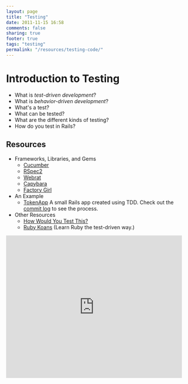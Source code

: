 ```yaml
---
layout: page
title: "Testing"
date: 2011-11-15 16:58
comments: false
sharing: true
footer: true
tags: "testing"
permalink: "/resources/testing-code/"
---
```


# Introduction to Testing

* What is *test-driven development*?
* What is *behavior-driven development*?
* What's a test?
* What can be tested?
* What are the different kinds of testing?
* How do you test in Rails?

## Resources

* Frameworks, Libraries, and Gems
  * [Cucumber][1]
  * [RSpec2][2]
  * [Webrat][3]
  * [Capybara][4]
  * [Factory Girl][5]
* An Example
  * [TokenApp][7] A small Rails app created using TDD. Check out the [commit
    log][8] to see the process.
* Other Resources
  * [How Would You Test This?][6]
  * [Ruby Koans][9] (Learn Ruby the test-driven way.)

<iframe src="https://docs.google.com/presentation/embed?id=1tv7emvF871MXnLJySX4LY0wfcg75x7d9s1gXj7azuTQ&start=false&loop=false&delayms=3000" frameborder="0" width="480" height="389" allowfullscreen="true" webkitallowfullscreen="true"></iframe>

[1]: http://cukes.info/ 'Cucumber'
[2]: https://www.relishapp.com/rspec 'RSpec2'
[3]: https://github.com/brynary/webrat 'Webrat'
[4]: https://github.com/jnicklas/capybara 'Capybara'
[5]: https://github.com/thoughtbot/factory_girl 'Factory Girl'
[7]: https://github.com/erochest/tokenapp 'Token App'
[6]: http://clarkware.com/blog/2007/09/08/how-would-you-test-this 'How Would You Test This?'
[8]: https://github.com/erochest/tokenapp/commits/master 'Token App commit log'
[9]: http://rubykoans.com/ 'Ruby Koans'

